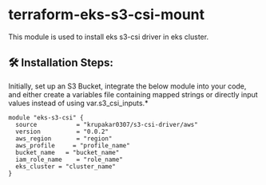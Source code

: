 <h1 align="left" id="title">terraform-eks-s3-csi-mount</h1>

<p id="description">This module is used to install eks s3-csi driver in eks cluster.</p>

<h2>🛠️ Installation Steps:</h2>

Initially, set up an S3 Bucket, integrate the below module into your code, and either create a variables file containing mapped strings or directly input values instead of using var.s3_csi_inputs.*</p>


```
module "eks-s3-csi" {
  source           = "krupakar0307/s3-csi-driver/aws"
  version          = "0.0.2"
  aws_region       = "region"
  aws_profile     = "profile_name"
  bucket_name   = "bucket_name"
  iam_role_name    = "role_name"
  eks_cluster = "cluster_name"
}
```
